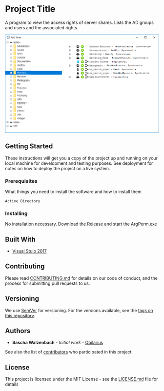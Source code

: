 # Project Title

A program to view the access rights of server shares. Lists the AD groups and users and the associated rights.

![](ArgPerm.png "Example Image")


## Getting Started

These instructions will get you a copy of the project up and running on your local machine for development and testing purposes. See deployment for notes on how to deploy the project on a live system.

### Prerequisites

What things you need to install the software and how to install them

```
Active Directory
```

### Installing

No installation necessary.
Download the Release and start the ArgPerm.exe


## Built With

* [Visual Stuio 2017](https://visualstudio.microsoft.com/de/)

## Contributing

Please read [CONTRIBUTING.md](https://gist.github.com/PurpleBooth/b24679402957c63ec426) for details on our code of conduct, and the process for submitting pull requests to us.

## Versioning

We use [SemVer](http://semver.org/) for versioning. For the versions available, see the [tags on this repository](https://github.com/Obilarius/Arges_ArgPerm/tags). 

## Authors

* **Sascha Walzenbach** - *Initial work* - [Obilarius](https://github.com/Obilarius)

See also the list of [contributors](https://github.com/Obilarius/Arges_ArgPerm/contributors) who participated in this project.

## License

This project is licensed under the MIT License - see the [LICENSE.md](LICENSE) file for details

